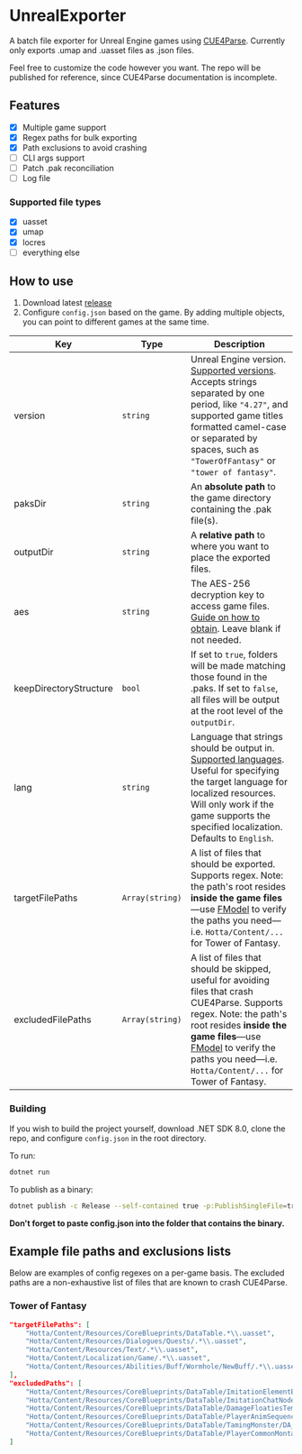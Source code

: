 # UnrealExporter
A batch file exporter for Unreal Engine games using [CUE4Parse](https://github.com/FabianFG/CUE4Parse). Currently only exports .umap and .uasset files as .json files.  

Feel free to customize the code however you want. The repo will be published for reference, since CUE4Parse documentation is incomplete.  

## Features
- [x] Multiple game support
- [x] Regex paths for bulk exporting
- [x] Path exclusions to avoid crashing
- [ ] CLI args support
- [ ] Patch .pak reconciliation
- [ ] Log file

### Supported file types
- [x] uasset
- [x] umap
- [x] locres
- [ ] everything else

## How to use
1. Download latest [release](https://github.com/whotookzakum/UnrealExporter/releases)
2. Configure `config.json` based on the game. By adding multiple objects, you can point to different games at the same time.

| Key | Type | Description |
|-----|-----------|-----------|
| version                | `string`        | Unreal Engine version. [Supported versions](https://github.com/FabianFG/CUE4Parse/blob/master/CUE4Parse/UE4/Versions/EGame.cs). Accepts strings separated by one period, like `"4.27"`, and supported game titles formatted camel-case or separated by spaces, such as `"TowerOfFantasy"` or `"tower of fantasy"`. |
| paksDir                | `string`        | An __absolute path__ to the game directory containing the .pak file(s). |
| outputDir              | `string`        | A __relative path__ to where you want to place the exported files. |
| aes                    | `string`        | The AES-256 decryption key to access game files. [Guide on how to obtain](https://github.com/Cracko298/UE4-AES-Key-Extracting-Guide). Leave blank if not needed. |
| keepDirectoryStructure | `bool`          | If set to `true`, folders will be made matching those found in the .paks. If set to `false`, all files will be output at the root level of the `outputDir`.     |
| lang                   | `string`        | Language that strings should be output in. [Supported languages](https://github.com/FabianFG/CUE4Parse/blob/master/CUE4Parse/UE4/Versions/ELanguage.cs). Useful for specifying the target language for localized resources. Will only work if the game supports the specified localization. Defaults to `English`. |
| targetFilePaths        | `Array(string)` | A list of files that should be exported. Supports regex. Note: the path's root resides **inside the game files**—use [FModel](https://github.com/4sval/FModel) to verify the paths you need—i.e. `Hotta/Content/...` for Tower of Fantasy. |
| excludedFilePaths      | `Array(string)` | A list of files that should be skipped, useful for avoiding files that crash CUE4Parse. Supports regex. Note: the path's root resides **inside the game files**—use [FModel](https://github.com/4sval/FModel) to verify the paths you need—i.e. `Hotta/Content/...` for Tower of Fantasy.  |

### Building
If you wish to build the project yourself, download .NET SDK 8.0, clone the repo, and configure `config.json` in the root directory.

To run:

```sh
dotnet run
``` 

To publish as a binary:

```sh
dotnet publish -c Release --self-contained true -p:PublishSingleFile=true -p:DebugType=None -p:DebugSymbols=false
```

**Don't forget to paste config.json into the folder that contains the binary.**

## Example file paths and exclusions lists
Below are examples of config regexes on a per-game basis. The excluded paths are a non-exhaustive list of files that are known to crash CUE4Parse.

### Tower of Fantasy
```json
"targetFilePaths": [
    "Hotta/Content/Resources/CoreBlueprints/DataTable.*\\.uasset",
    "Hotta/Content/Resources/Dialogues/Quests/.*\\.uasset",
    "Hotta/Content/Resources/Text/.*\\.uasset",
    "Hotta/Content/Localization/Game/.*\\.uasset",
    "Hotta/Content/Resources/Abilities/Buff/Wormhole/NewBuff/.*\\.uasset"
],
"excludedPaths": [
    "Hotta/Content/Resources/CoreBlueprints/DataTable/ImitationElementEffectConfigDataTable.uasset",
    "Hotta/Content/Resources/CoreBlueprints/DataTable/ImitationChatNodeDataTable.uasset",
    "Hotta/Content/Resources/CoreBlueprints/DataTable/DamageFloatiesTemplatePathData.uasset",
    "Hotta/Content/Resources/CoreBlueprints/DataTable/PlayerAnimSequenceDataTable.uasset",
    "Hotta/Content/Resources/CoreBlueprints/DataTable/TamingMonster/DA_TamingMonster.uasset",
    "Hotta/Content/Resources/CoreBlueprints/DataTable/PlayerCommonMontageDataTable.uasset"
]
```